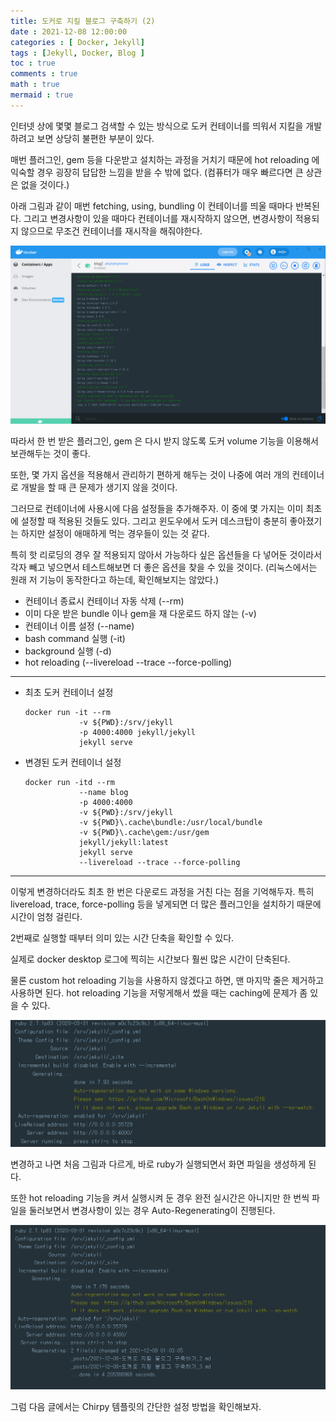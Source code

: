```yaml
---
title: 도커로 지킬 블로그 구축하기 (2)
date : 2021-12-08 12:00:00
categories : [ Docker, Jekyll]
tags : [Jekyll, Docker, Blog ]
toc : true
comments : true
math : true
mermaid : true
---
```


인터넷 상에 몇몇 블로그 검색할 수 있는 방식으로 도커 컨테이너를 띄워서 지킬을 개발하려고 보면 상당히 불편한 부분이 있다. 

매번 플러그인, gem 등을 다운받고 설치하는 과정을 거치기 때문에 hot reloading 에 익숙할 경우 굉장히 답답한 느낌을 받을 수 밖에 없다. (컴퓨터가 매우 빠르다면 큰 상관은 없을 것이다.)

아래 그림과 같이 매번 fetching, using, bundling 이 컨테이너를 띄울 때마다 반복된다. 
그리고 변경사항이 있을 때마다 컨테이너를 재시작하지 않으면, 변경사항이 적용되지 않으므로 무조건 컨테이너를 재시작을 해줘야한다. 

![dockerdesktop_000](/assets/img/articles/20211208/dockerdesktop000.png?raw=true)



따라서 한 번 받은 플러그인, gem 은 다시 받지 않도록 도커 volume 기능을 이용해서 보관해두는 것이 좋다. 

또한, 몇 가지 옵션을 적용해서 관리하기 편하게 해두는 것이 나중에 여러 개의 컨테이너로 개발을 할 때 큰 문제가 생기지 않을 것이다. 

그러므로 컨테이너에 사용시에 다음 설정들을 추가해주자. 이 중에 몇 가지는 이미 최초에 설정할 때 적용된 것들도 있다. 그리고 윈도우에서 도커 데스크탑이 충분히 좋아졌기는 하지만 설정이 애매하게 먹는 경우들이 있는 것 같다. 

특히 핫 리로딩의 경우 잘 적용되지 않아서 가능하다 싶은 옵션들을 다 넣어둔 것이라서 각자 빼고 넣으면서 테스트해보면 더 좋은 옵션을 찾을 수 있을 것이다.
(리눅스에서는 원래 저 기능이 동작한다고 하는데, 확인해보지는 않았다.)


- 컨테이너 종료시 컨테이너 자동 삭제 (--rm)
- 이미 다운 받은 bundle 이나 gem을 재 다운로드 하지 않는 (-v)
- 컨테이너 이름 설정 (--name)
- bash command 실행 (-it)
- background 실행 (-d)
- hot reloading (--livereload --trace --force-polling)


-----------

- 최초 도커 컨테이너 설정

  ``` console
  docker run -it --rm 
              -v ${PWD}:/srv/jekyll 
              -p 4000:4000 jekyll/jekyll
              jekyll serve
    ```

- 변경된 도커 컨테이너 설정

  ``` console
  docker run -itd --rm
              --name blog
              -p 4000:4000 
              -v ${PWD}:/srv/jekyll
              -v ${PWD}\.cache\bundle:/usr/local/bundle
              -v ${PWD}\.cache\gem:/usr/gem
              jekyll/jekyll:latest
              jekyll serve
              --livereload --trace --force-polling
  ```

----------

이렇게 변경하더라도 최초 한 번은 다운로드 과정을 거친 다는 점을 기억해두자. 특히 livereload, trace, force-polling 등을 넣게되면 더 많은 플러그인을 설치하기 때문에 시간이 엄청 걸린다.

2번째로 실행할 때부터 의미 있는 시간 단축을 확인할 수 있다. 

실제로 docker desktop 로그에 찍히는 시간보다 훨씬 많은 시간이 단축된다. 

물론 custom hot reloading 기능을 사용하지 않겠다고 하면, 맨 마지막 줄은 제거하고 사용하면 된다. 
hot reloading 기능을 저렇게해서 썼을 때는 caching에 문제가 좀 있을 수 있다.


![ dockerdesktop_001 ](/assets/img/articles/20211208/dockerdesktop001.png?raw=true)


변경하고 나면 처음 그림과 다르게, 바로 ruby가 실행되면서 화면 파일을 생성하게 된다. 


또한 hot reloading 기능을 켜서 실행시켜 둔 경우 완전 실시간은 아니지만 한 번씩 파일을 둘러보면서 변경사항이 있는 경우 Auto-Regenerating이 진행된다. 


![ dockerdesktop_002 ](/assets/img/articles/20211208/dockerdesktop002.png?raw=true)


그럼 다음 글에서는 Chirpy 템플릿의 간단한 설정 방법을 확인해보자. 